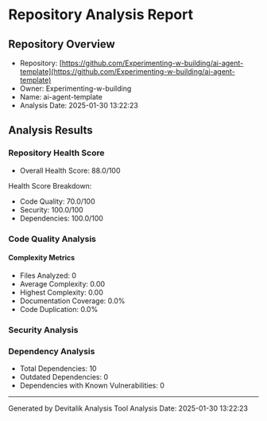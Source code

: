 # Repository Analysis Report

## Repository Overview
- Repository: [https://github.com/Experimenting-w-building/ai-agent-template](https://github.com/Experimenting-w-building/ai-agent-template)
- Owner: Experimenting-w-building
- Name: ai-agent-template
- Analysis Date: 2025-01-30 13:22:23

## Analysis Results

### Repository Health Score
- Overall Health Score: 88.0/100

Health Score Breakdown:
- Code Quality: 70.0/100
- Security: 100.0/100
- Dependencies: 100.0/100

### Code Quality Analysis

#### Complexity Metrics
- Files Analyzed: 0
- Average Complexity: 0.00
- Highest Complexity: 0.00
- Documentation Coverage: 0.0%
- Code Duplication: 0.0%


### Security Analysis

### Dependency Analysis
- Total Dependencies: 10
- Outdated Dependencies: 0
- Dependencies with Known Vulnerabilities: 0


---
Generated by Devitalik Analysis Tool
Analysis Date: 2025-01-30 13:22:23
